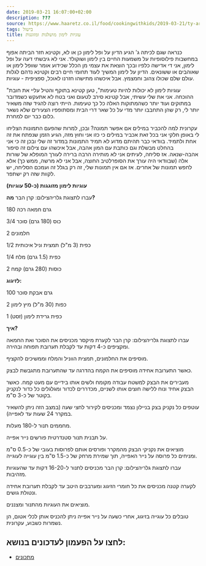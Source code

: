 ```yaml
---
date: 2019-03-21 16:07:00+02:00
description: ???
source: https://www.haaretz.co.il/food/cookingwithkids/2019-03-21/ty-article/0000017f-f8b5-d47e-a37f-f9bd34de0000
tags: בישול
title: עוגיות לימון מושלגות ומזוגגות
---
```


כנראה שגם לכיתה ג' הגיע הדיון על ופל לימון כן או לא, וקטינא חזר הביתה אפוף במחשבות פילוסופיות על משמעות החיים בין לימון ושוקולד. אני לא גיבשתי דעה על ופל לימון, אני די אדישה כלפיו ובכך הוצאת את עצמי מן הכלל שכידוע אומר שוופל לימון או שאוהבים או ששונאים. הדיון על לימון המשיך לעוד תחומי חיים רבים וקטינא נדהם לגלות עולם שלם שכולו צהוב וחמצמץ. אבל איכשהו מתישהו חזרנו לאוכל, ספציפית - עוגיות.

"עוגיות לימון לא יכולות להיות טעימות", טען קטינא בתוקף והטיל עליי את חובת ההוכחה. אני את שלי עשיתי, אבל קטינא סירב לטעום ואני בטח לא אתעקש כשמדובר במתוקים ועוד יותר כשהמתוקות האלה כל כך טעימות. הייתי רוצה להגיד שזה משאיר יותר לי, רק שהן התחבבו יותר מדי על כל שאר דרי הבית ומסתופפיו הצעירים שלא נשאר כלום כבר יום למחרת.

עקרונית למה להכביר במילים אם אפשר תמונה? ובכן, למרות שהפעם התמונות הצליחו לי באופן חלקי אני בכל זאת אכביר במילים כי כזו אני וחוץ מזה, הגיע הזמן שנפתח את זה אחת ולתמיד. בוודאי כבר תהיתם מדוע לא תמיד התמונות במדור זה שלי ובכן זה כי אני בהחלט מבשלת וגם כותבת עם המון אהבה, אבל איכשהו עם צילום זה סיפור אהבה-שנאה. אז סליחה, לעיתים אני לא מותירה הרבה ברירה לעורך המופלא של שורות אלה (שבוודאי היה עורך את הסופרלטיב החוצה, אבל אני לא מרשה, ממש כך) אלא לחפש תמונות של אחרים. אז אם אין תמונות שלי, זה רק בגלל זה ועמכם הסליחה, יש לקוות שזה רק ישתפר.

**עוגיות לימון מזוגגות (כ-50 עוגיות)**

 עברו לתצוגת גלריהצילום: קרן הבר **מה?**

180 גרם חמאה רכה

3/4 כוס (180 גרם) סוכר

2 חלמונים

1/2 כפית (3 מ"ל) תמצית וניל איכותית

1/4 כפית (1.5 גרם) מלח

2 כוסות (280 גרם) קמח

**לזיגוג:**

100 גרם אבקת סוכר

2 כפות (30 מ"ל) מיץ לימון

1 כפית גרידת לימון (זסט)

**איך?**

 עברו לתצוגת גלריהצילום: קרן הבר לקערת מיקסר מכניסים את הסוכר ואת החמאה ומקציפים כ-4 דקות עד לקבלת תערובת תפוחה ובהירה.

מוסיפים את החלמונים, תמצית הווניל והמלח וממשיכים להקציף.

כאשר התערובת אחידה מוסיפים את הקמח בהדרגה עד שהתערובת מתגבשת לבצק.

מעבירים את הבצק למשטח עבודה מקומח ולשים אותו בידיים עם מעט קמח. כאשר הבצק אחיד ונוח ללישה חוצים אותו לשניים, מכדררים לכדור ומגלגלים כל כדור לנקניק בקוטר של כ-3 ס"מ.

עוטפים כל נקניק בצק בניילון נצמד ומכניסים לקירור לחצי שעה (במצב הזה ניתן להשאיר במקרר 24 שעות עד לאפייה).

מחממים תנור ל-180 מעלות.

על תבנית תנור סטנדרטית פורשים נייר אפייה.

מוציאים את נקניקי הבצק מהמקרר ופורסים אותם לפרוסות בעובי של כ-0.5 ס"מ ומניחים כל פרוסה על נייר האפייה, תוך שמירת מרחק של כ-1.5 ס"מ בין עוגייה לעוגייה.

 עברו לתצוגת גלריהצילום: קרן הבר מכניסים לתנור ל-16-20 דקות עד שהעוגיות מזהיבות.

לקערה קטנה מכניסים את כל חומרי הזיגוג ומערבבים היטב עד לקבלת תערובת אחידה ונטולת גושים.

מוציאים את העוגיות מהתנור ומצננים.

טובלים כל עוגייה בזיגוג, אחרי כשעה על נייר אפייה ניתן להכניס אותן לכלי אטום, הן נשמרות כשבוע, עקרונית.

לחצו על הפעמון לעדכונים בנושא:
------------------------------

* [מתכונים](/ty-tag/recipes-0000017f-da28-dea8-a77f-de6a4ba50000)